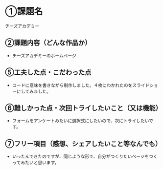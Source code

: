 # ①課題名
チーズアカデミー

## ②課題内容（どんな作品か）
- チーズアカデミーのホームページ

## ⑤工夫した点・こだわった点
- コードに意味を書きながら制作しました。４枚にわかれたのをスライドショーにしてみました。

## ⑥難しかった点・次回トライしたいこと（又は機能）
- フォームをアンケートみたいに選択式にしたいので、次にトライしたいです。

## ⑦フリー項目（感想、シェアしたいこと等なんでも）
- いったんできたのですが、同じような形で、自分がつくりたいページをつくってみたいと思います。

